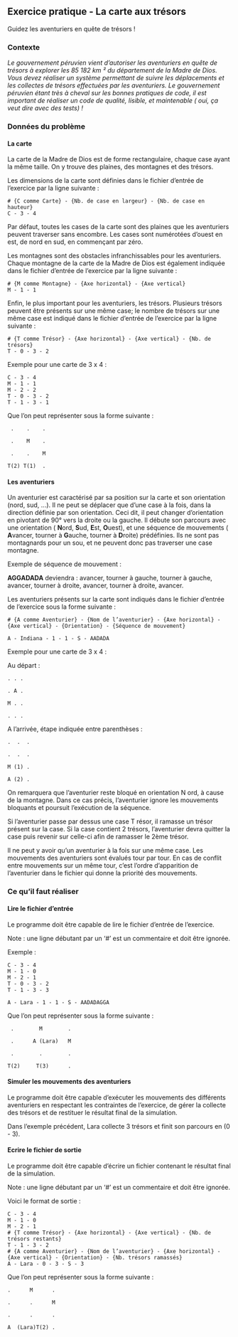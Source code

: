 ## Exercice pratique - La carte aux trésors

Guidez les aventuriers en quête de trésors !

### Contexte

_Le gouvernement péruvien vient d’autoriser les aventuriers en quête de trésors à explorer les 85 182 km ² du département de la Madre de Dios. Vous devez réaliser un système permettant de suivre les déplacements et les collectes de trésors effectuées par les aventuriers. Le gouvernement péruvien étant très à cheval sur les bonnes pratiques de code, il est important de réaliser un code de qualité, lisible, et maintenable ( oui, ça veut dire avec des tests) !_

### Données du problème

#### La carte

La carte de la Madre de Dios est de forme rectangulaire, chaque case ayant la même taille. On y trouve des plaines, des montagnes et des trésors.

Les dimensions de la carte sont définies dans le fichier d’entrée de l’exercice par la ligne suivante :

    # {C comme Carte} - {Nb. de case en largeur} - {Nb. de case en hauteur}
    C - 3 - 4

Par défaut, toutes les cases de la carte sont des plaines que les aventuriers peuvent traverser sans encombre. Les cases sont numérotées d’ouest en est, de nord en sud, en commençant par zéro.

Les montagnes sont des obstacles infranchissables pour les aventuriers. Chaque montagne de la carte de la Madre de Dios est également indiquée dans le fichier d’entrée de l’exercice par la ligne suivante :

    # {M comme Montagne} - {Axe horizontal} - {Axe vertical}
    M - 1 - 1

Enfin, le plus important pour les aventuriers, les trésors. Plusieurs trésors peuvent être présents sur une même case; le nombre de trésors sur une même case est indiqué dans le fichier d’entrée de l’exercice par la ligne suivante :

    # {T comme Trésor} - {Axe horizontal} - {Axe vertical} - {Nb. de trésors}
    T - 0 - 3 - 2

Exemple pour une carte de 3 x 4 :

    C - 3 - 4
    M - 1 - 1
    M - 2 - 2
    T - 0 - 3 - 2
    T - 1 - 3 - 1

Que l’on peut représenter sous la forme suivante :

     .    .    .

     .    M    .

     .    .    M

    T(2) T(1)  .

#### Les aventuriers

Un aventurier est caractérisé par sa position sur la carte et son orientation (nord, sud, ...). Il ne peut se déplacer que d’une case à la fois, dans la direction définie par son orientation. Ceci dit, il peut changer d’orientation en pivotant de 90° vers la droite ou la gauche. Il débute son parcours avec une orientation ( **N**ord, **S**ud, **E**st, **O**uest), et une séquence de mouvements ( **A**vancer, tourner à **G**auche, tourner à **D**roite) prédéfinies. Ils ne sont pas montagnards pour un sou, et ne peuvent donc pas traverser une case montagne.

Exemple de séquence de mouvement :

**AGGADADA** deviendra : avancer, tourner à gauche, tourner à gauche, avancer, tourner à droite, avancer, tourner à droite, avancer.

Les aventuriers présents sur la carte sont indiqués dans le fichier d’entrée de l’exercice sous la forme suivante :

    # {A comme Aventurier} - {Nom de l’aventurier} - {Axe horizontal} - {Axe vertical} - {Orientation} - {Séquence de mouvement}

    A - Indiana - 1 - 1 - S - AADADA

Exemple pour une carte de 3 x 4 :

Au départ :

    . . .

    . A .

    M . .

    . . .

A l’arrivée, étape indiquée entre parenthèses :

    .  .  .

    .  .  .

    M (1) .

    A (2) .

On remarquera que l’aventurier reste bloqué en orientation N ord, à cause de la montagne. Dans ce cas précis, l’aventurier ignore les mouvements bloquants et poursuit l’exécution de la séquence.

Si l’aventurier passe par dessus une case T résor, il ramasse un trésor présent sur la case. Si la case contient 2 trésors, l’aventurier devra quitter la case puis revenir sur celle-ci afin de ramasser le 2ème trésor.

Il ne peut y avoir qu’un aventurier à la fois sur une même case. Les mouvements des aventuriers sont évalués tour par tour. En cas de conflit entre mouvements sur un même tour, c’est l’ordre d’apparition de l’aventurier dans le fichier qui donne la priorité des mouvements.

### Ce qu’il faut réaliser

#### Lire le fichier d’entrée

Le programme doit être capable de lire le fichier d’entrée de l’exercice.

Note : une ligne débutant par un ‘#’ est un commentaire et doit être ignorée.

Exemple :

    C - 3 - 4
    M - 1 - 0
    M - 2 - 1
    T - 0 - 3 - 2
    T - 1 - 3 - 3

    A - Lara - 1 - 1 - S - AADADAGGA

Que l’on peut représenter sous la forme suivante :

     .	      M 	   .

     .	    A (Lara)   M

     .	      .        .

    T(2)     T(3)      .

#### Simuler les mouvements des aventuriers

Le programme doit être capable d’exécuter les mouvements des différents aventuriers en respectant les contraintes de l’exercice, de gérer la collecte des trésors et de restituer le résultat final de la simulation.

Dans l’exemple précédent, Lara collecte 3 trésors et finit son parcours en (0 - 3).

#### Ecrire le fichier de sortie

Le programme doit être capable d’écrire un fichier contenant le résultat final de la simulation.

Note : une ligne débutant par un ‘#’ est un commentaire et doit être ignorée.

Voici le format de sortie :

    C - 3 - 4
    M - 1 - 0
    M - 2 - 1
    # {T comme Trésor} - {Axe horizontal} - {Axe vertical} - {Nb. de trésors restants}
    T - 1 - 3 - 2
    # {A comme Aventurier} - {Nom de l’aventurier} - {Axe horizontal} - {Axe vertical} - {Orientation} - {Nb. trésors ramassés}
    A - Lara - 0 - 3 - S - 3

Que l’on peut représenter sous la forme suivante :

    .      M      .

    .      .      M

    .      .      .

    A  (Lara)T(2) .

